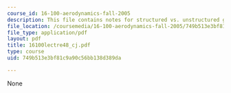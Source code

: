 ```yaml
---
course_id: 16-100-aerodynamics-fall-2005
description: This file contains notes for structured vs. unstructured grids.
file_location: /coursemedia/16-100-aerodynamics-fall-2005/749b513e3bf81c9a90c56bb138d389da_16100lectre48_cj.pdf
file_type: application/pdf
layout: pdf
title: 16100lectre48_cj.pdf
type: course
uid: 749b513e3bf81c9a90c56bb138d389da

---
```

None